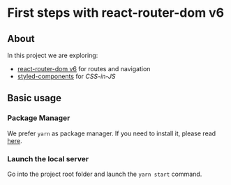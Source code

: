 # First steps with react-router-dom v6
## About
In this project we are exploring:
* [react-router-dom v6](https://reactrouter.com/docs/en/v6) for routes and navigation
* [styled-components](https://styled-components.com/) for *CSS-in-JS*

## Basic usage
### Package Manager
We prefer `yarn` as package manager. If you need to install it, please read [here](https://yarnpkg.com/getting-started/install).

### Launch the local server
Go into the project root folder and launch the `yarn start` command.